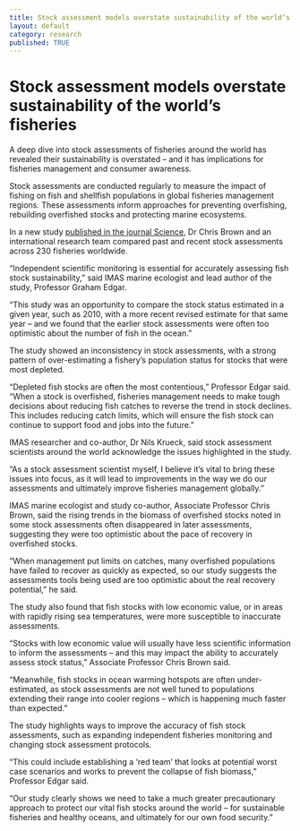 ```yaml
---
title: Stock assessment models overstate sustainability of the world’s fisheries
layout: default
category: research
published: TRUE
---
```


# Stock assessment models overstate sustainability of the world’s fisheries

A deep dive into stock assessments of fisheries around the world has revealed their sustainability is overstated – and it has implications for fisheries management and consumer awareness.

Stock assessments are conducted regularly to measure the impact of fishing on fish and shellfish populations in global fisheries management regions. These assessments inform approaches for preventing overfishing, rebuilding overfished stocks and protecting marine ecosystems. 

In a new study [published in the journal Science](https://www.science.org/doi/10.1126/science.adl6282), Dr Chris Brown and an international research team  compared past and recent stock assessments across 230 fisheries worldwide. 

“Independent scientific monitoring is essential for accurately assessing fish stock sustainability,” said IMAS marine ecologist and lead author of the study, Professor Graham Edgar. 

“This study was an opportunity to compare the stock status estimated in a given year, such as 2010, with a more recent revised estimate for that same year – and we found that the earlier stock assessments were often too optimistic about the number of fish in the ocean.” 

The study showed an inconsistency in stock assessments, with a strong pattern of over-estimating a fishery’s population status for stocks that were most depleted. 

“Depleted fish stocks are often the most contentious,” Professor Edgar said. “When a stock is overfished, fisheries management needs to make tough decisions about reducing fish catches to reverse the trend in stock declines. This includes reducing catch limits, which will ensure the fish stock can continue to support food and jobs into the future.” 

IMAS researcher and co-author, Dr Nils Krueck, said stock assessment scientists around the world acknowledge the issues highlighted in the study.

“As a stock assessment scientist myself, I believe it’s vital to bring these issues into focus, as it will lead to improvements in the way we do our assessments and ultimately improve fisheries management globally.”

IMAS marine ecologist and study co-author, Associate Professor Chris Brown, said the rising trends in the biomass of overfished stocks noted in some stock assessments often disappeared in later assessments, suggesting they were too optimistic about the pace of recovery in overfished stocks. 

“When management put limits on catches, many overfished populations have failed to recover as quickly as expected, so our study suggests the assessments tools being used are too optimistic about the real recovery potential,” he said. 

The study also found that fish stocks with low economic value, or in areas with rapidly rising sea temperatures, were more susceptible to inaccurate assessments. 

“Stocks with low economic value will usually have less scientific information to inform the assessments – and this may impact the ability to accurately assess stock status,” Associate Professor Chris Brown said. 

“Meanwhile, fish stocks in ocean warming hotspots are often under-estimated, as stock assessments are not well tuned to populations extending their range into cooler regions – which is happening much faster than expected.” 

The study highlights ways to improve the accuracy of fish stock assessments, such as expanding independent fisheries monitoring and changing stock assessment protocols.

“This could include establishing a ‘red team’ that looks at potential worst case scenarios and works to prevent the collapse of fish biomass,” Professor Edgar said. 

“Our study clearly shows we need to take a much greater precautionary approach to protect our vital fish stocks around the world – for sustainable fisheries and healthy oceans, and ultimately for our own food security.”
